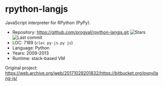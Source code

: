 # rpython-langjs

JavaScript interpreter for RPython (PyPy).

* Repository: https://github.com/progval/rpython-langjs.git <img src="https://img.shields.io/github/stars/progval/rpython-langjs?label=&style=flat-square" alt="Stars"><img src="https://img.shields.io/github/last-commit/progval/rpython-langjs?label=&style=flat-square" alt="Last commit">
* LOC:        7189 (`cloc py-js.py js`)
* Language:   Python
* Years:      2009-2013
* Runtime:    stack-based VM

Original project: https://web.archive.org/web/20171028201832/https://bitbucket.org/pypy/lang-js/
